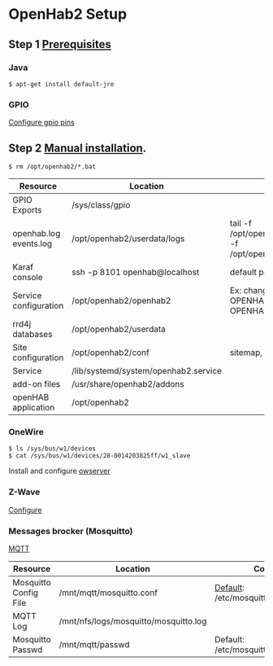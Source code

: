 # OpenHab2 Setup

## Step 1 [Prerequisites](http://docs.openhab.org/installation/index.html#prerequisites)

### Java

~~~
$ apt-get install default-jre
~~~

### GPIO

[Configure gpio pins](https://github.com/div-co/home_automation/tree/master/beaglebone#configure-u-boot-cape)

## Step 2 [Manual installation](http://docs.openhab.org/installation/linux.html#manual-installation).

~~~
$ rm /opt/openhab2/*.bat
~~~

| Resource | Location | Comment |
|---|---|---|
| GPIO Exports | /sys/class/gpio | |
| openhab.log<br>events.log | /opt/openhab2/userdata/logs | tail -f /opt/openhab2/userdata/logs/openhab.log -f /opt/openhab2/userdata/logs/events.log |
| Karaf console | ssh -p 8101 openhab@localhost | default pass: habopen |
| Service configuration | /opt/openhab2/openhab2 | Ex: change http/https port<br>OPENHAB_HTTP_PORT=1080<br>OPENHAB_HTTPS_PORT=50443 |
| rrd4j databases | /opt/openhab2/userdata |  |
| Site configuration | /opt/openhab2/conf | sitemap, items, things, etc. |
| Service | /lib/systemd/system/openhab2.service |  |
| add-on files | /usr/share/openhab2/addons |  |
| openHAB application | /opt/openhab2 |  |

### OneWire

~~~
$ ls /sys/bus/w1/devices
$ cat /sys/bus/w1/devices/28-0014203825ff/w1_slave
~~~
Install and configure [owserver](https://github.com/div-co/home_automation/tree/master/debian/owfs)

### Z-Wave
[Configure](https://github.com/div-co/home_automation/blob/master/openhab/zwave.md)

### Messages brocker (Mosquitto)

[MQTT](https://github.com/div-co/home_automation/tree/master/debian/mqtt)

| Resource | Location | Comment |
|---|---|---|
| Mosquitto Config File | /mnt/mqtt/mosquitto.conf | [Default](https://mosquitto.org/man/mosquitto_passwd-1.html): /etc/mosquitto/mosquitto.conf |
| MQTT Log | /mnt/nfs/logs/mosquitto/mosquitto.log |  |
| Mosquitto Passwd | /mnt/mqtt/passwd | Default: /etc/mosquitto/passwd |


